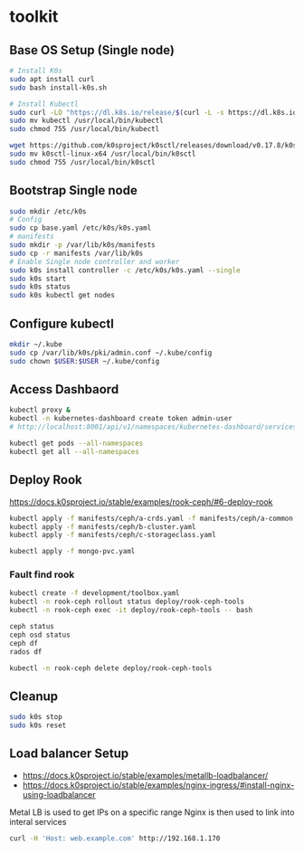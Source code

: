 # toolkit

## Base OS Setup (Single node)

```bash
# Install K0s
sudo apt install curl
sudo bash install-k0s.sh

# Install Kubectl
sudo curl -LO "https://dl.k8s.io/release/$(curl -L -s https://dl.k8s.io/release/stable.txt)/bin/linux/amd64/kubectl"
sudo mv kubectl /usr/local/bin/kubectl
sudo chmod 755 /usr/local/bin/kubectl

wget https://github.com/k0sproject/k0sctl/releases/download/v0.17.8/k0sctl-linux-x64
sudo mv k0sctl-linux-x64 /usr/local/bin/k0sctl
sudo chmod 755 /usr/local/bin/k0sctl
```

<!-- ## Prepare image bundle

```bash
k0s airgap list-images | xargs -I{} docker pull {}
docker image save $(k0s airgap list-images | xargs) -o bundle_file

sudo mkdir -p /var/lib/k0s/images
sudo cp bundle_file /var/lib/k0s/images/bundle_file
``` -->

## Bootstrap Single node

```bash
sudo mkdir /etc/k0s
# Config
sudo cp base.yaml /etc/k0s/k0s.yaml
# manifests
sudo mkdir -p /var/lib/k0s/manifests
sudo cp -r manifests /var/lib/k0s
# Enable Single node controller and worker
sudo k0s install controller -c /etc/k0s/k0s.yaml --single
sudo k0s start
sudo k0s status
sudo k0s kubectl get nodes
```

## Configure kubectl

```bash
mkdir ~/.kube
sudo cp /var/lib/k0s/pki/admin.conf ~/.kube/config
sudo chown $USER:$USER ~/.kube/config
```

## Access Dashbaord

```bash
kubectl proxy &
kubectl -n kubernetes-dashboard create token admin-user
# http://localhost:8001/api/v1/namespaces/kubernetes-dashboard/services/https:kubernetes-dashboard:/proxy/#/login
```

```bash
kubectl get pods --all-namespaces
kubectl get all --all-namespaces
```

## Deploy Rook

https://docs.k0sproject.io/stable/examples/rook-ceph/#6-deploy-rook

```bash
kubectl apply -f manifests/ceph/a-crds.yaml -f manifests/ceph/a-common.yaml -f manifests/ceph/a-operator.yaml
kubectl apply -f manifests/ceph/b-cluster.yaml
kubectl apply -f manifests/ceph/c-storageclass.yaml

kubectl apply -f mongo-pvc.yaml
```

### Fault find rook

```bash
kubectl create -f development/toolbox.yaml
kubectl -n rook-ceph rollout status deploy/rook-ceph-tools
kubectl -n rook-ceph exec -it deploy/rook-ceph-tools -- bash

ceph status
ceph osd status
ceph df
rados df

kubectl -n rook-ceph delete deploy/rook-ceph-tools
```

## Cleanup

```bash
sudo k0s stop
sudo k0s reset
```

## Load balancer Setup

- https://docs.k0sproject.io/stable/examples/metallb-loadbalancer/
- https://docs.k0sproject.io/stable/examples/nginx-ingress/#install-nginx-using-loadbalancer

Metal LB is used to get IPs on a specific range
Nginx is then used to link into interal services

```bash
curl -H 'Host: web.example.com' http://192.168.1.170
```